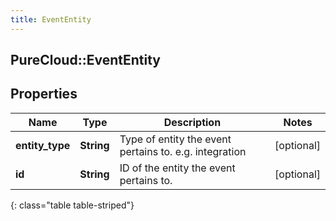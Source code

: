 ```yaml
---
title: EventEntity
---
```

## PureCloud::EventEntity

## Properties

|Name | Type | Description | Notes|
|------------ | ------------- | ------------- | -------------|
| **entity_type** | **String** | Type of entity the event pertains to. e.g. integration | [optional] |
| **id** | **String** | ID of the entity the event pertains to. | [optional] |
{: class="table table-striped"}


